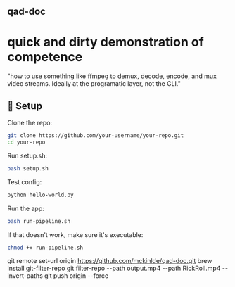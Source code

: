 ## qad-doc
# quick and dirty demonstration of competence

"how to use something like ffmpeg to demux, decode, encode, and mux video streams.  Ideally at the programatic layer, not the CLI."


## 🔧 Setup

Clone the repo:
```bash
git clone https://github.com/your-username/your-repo.git
cd your-repo
```

Run setup.sh:
```bash
bash setup.sh
```

Test config:
```bash
python hello-world.py
```

Run the app:
```bash
bash run-pipeline.sh
```

If that doesn't work, make sure it's executable:
```bash
chmod +x run-pipeline.sh
```

git remote set-url origin https://github.com/mckinlde/qad-doc.git
brew install git-filter-repo
git filter-repo --path output.mp4 --path RickRoll.mp4 --invert-paths
git push origin --force

